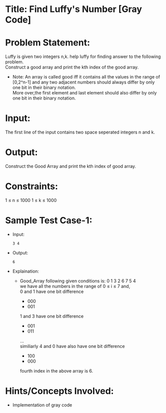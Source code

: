 # Title: Find Luffy's Number [Gray Code]

# Problem Statement:
  Luffy is given two integers n,k. help luffy for finding answer to the following problem.<br>
  Construct a good array and print the kth index of the good array.
  - Note:
    An array is called good iff it contains all the values in the range of [0,2^n-1] and any two adjacent numbers should always differ by only one bit in their binary     notation.<br>
    More over,the first element and last element should also differ by only one bit in their binary notation.
    
    
# Input:
  The first line of the input contains two space seperated integers n and k.

# Output:
  Construct the Good Array and print the kth index of good array.
 
# Constraints:
  1 $\leq$ n $\leq$ 1000
  1 $\leq$ k $\leq$ 1000
# Sample Test Case-1:
- Input:<br>
  ```
  3 4
  ```
- Output:<br>
  ```
  6
  ```
- Explaination:<br>
  - Good_Array following given conditions is: 0 1 3 2 6 7 5 4<br>
    we have all the numbers in the range of 0 $\leq$ i  $\leq$ 7 and,<br>
    0 and 1 have one bit difference
    - 000
    - 001

  
    1 and 3 have one bit difference
    - 001
    - 011

    ...<br>
    similiarly 4 and 0 have also have one bit difference
    - 100
    - 000

    fourth index in the above array is 6.
   
 # Hints/Concepts Involved:
  - Implementation of gray code
   

